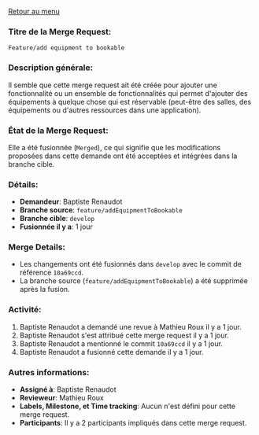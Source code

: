 [Retour au menu](Main.md)

### Titre de la Merge Request:
`Feature/add equipment to bookable`

### Description générale:
Il semble que cette merge request ait été créée pour ajouter une fonctionnalité ou un ensemble de fonctionnalités qui permet d'ajouter des équipements à quelque chose qui est réservable (peut-être des salles, des équipements ou d'autres ressources dans une application).

### État de la Merge Request:
Elle a été fusionnée (`Merged`), ce qui signifie que les modifications proposées dans cette demande ont été acceptées et intégrées dans la branche cible.

### Détails:
- **Demandeur**: Baptiste Renaudot
- **Branche source**: `feature/addEquipmentToBookable`
- **Branche cible**: `develop`
- **Fusionnée il y a**: 1 jour

### Merge Details:
- Les changements ont été fusionnés dans `develop` avec le commit de référence `10a69ccd`.
- La branche source (`feature/addEquipmentToBookable`) a été supprimée après la fusion.

### Activité:
1. Baptiste Renaudot a demandé une revue à Mathieu Roux il y a 1 jour.
2. Baptiste Renaudot s'est attribué cette merge request il y a 1 jour.
3. Baptiste Renaudot a mentionné le commit `10a69ccd` il y a 1 jour.
4. Baptiste Renaudot a fusionné cette demande il y a 1 jour.

### Autres informations:
- **Assigné à**: Baptiste Renaudot
- **Revieweur**: Mathieu Roux
- **Labels, Milestone, et Time tracking**: Aucun n'est défini pour cette merge request.
- **Participants**: Il y a 2 participants impliqués dans cette merge request.